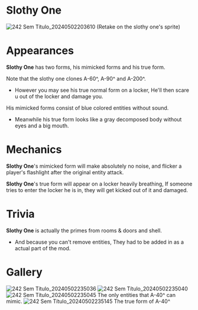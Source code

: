 # Slothy One
![242 Sem Título_20240502203610](https://github.com/DawdleInTime/RND-Purgatory-Mod-Wiki/assets/168727225/c120e7e3-6572-4267-afb1-7743fd436a01)
(Retake on the slothy one's sprite)

# Appearances
__Slothy One__ has two forms, his mimicked forms and his true form.

Note that the slothy one clones A-60^, A-90^ and A-200^.
- However you may see his true normal form on a locker, He'll then scare u out of the locker and damage you.

His mimicked forms consist of blue colored entities without sound.
- Meanwhile his true form looks like a gray decomposed body without eyes and a big mouth.

# Mechanics
__Slothy One__'s mimicked form will make absolutely no noise, and flicker a player's flashlight after the original entity attack.

__Slothy One__'s true form will appear on a locker heavily breathing, If someone tries to enter the locker he is in, they will get kicked out of it and damaged.

# Trivia
__Slothy One__ is actually the primes from rooms & doors and shell.
- And because you can't remove entities, They had to be added in as a actual part of the mod.

# Gallery
![242 Sem Título_20240502235036](https://github.com/DawdleInTime/RND-Purgatory-Mod-Wiki/assets/168727225/cf37e595-2fb9-4947-a2b1-139214e7b0a5)
![242 Sem Título_20240502235040](https://github.com/DawdleInTime/RND-Purgatory-Mod-Wiki/assets/168727225/739ac347-1f23-447e-b065-8f8f4ec251a1)
![242 Sem Título_20240502235045](https://github.com/DawdleInTime/RND-Purgatory-Mod-Wiki/assets/168727225/02b0b610-af63-4033-ad86-6301d3f8ce3d)
The only entities that A-40^ can mimic.
![242 Sem Título_20240502235145](https://github.com/DawdleInTime/RND-Purgatory-Mod-Wiki/assets/168727225/c047d8b2-2da7-4573-9ddc-517fbc205412)
The true form of A-40^
